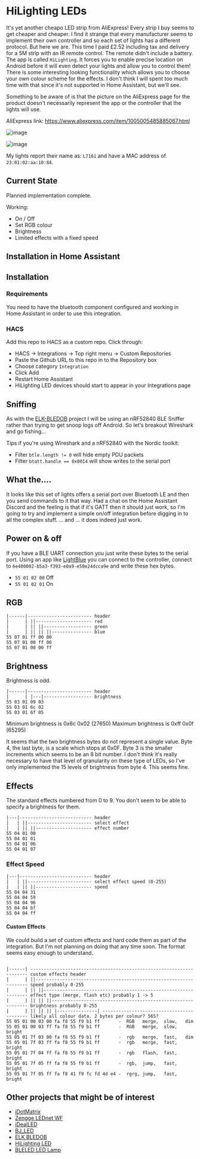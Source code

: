 # HiLighting LEDs

It's yet another cheapo LED strip from AliExpress!  Every strip I buy seems to get cheaper and cheaper.  I find it strange that every manufacturer seems to implement their own controller and so each set of lights has a different protocol.  But here we are.
This time I paid £2.52 including tax and delivery for a 5M strip with an IR remote control.  The remote didn't include a battery.  The app is called `HiLighting`.  It forces you to enable precise location on Android before it will even detect your lights and allow you to control them!  There is some interesting looking functionality which allows you to choose your own colour scheme for the effects.  I don't think I will spent too much time with that since it's not supported in Home Assistant, but we'll see.

Something to be aware of is that the picture on the AliExpress page for the product doesn't necessarily represent the app or the controller that the lights will use.

AliExpress link:  https://www.aliexpress.com/item/1005005485885067.html

![image](https://github.com/8none1/hilighting_homeassistant/assets/6552931/317cab8a-c576-4db9-8aa8-8744dd775748)

![image](https://github.com/8none1/hilighting_homeassistant/assets/6552931/5bb03ae0-b6ba-47ea-b27e-1a9519bb7eb1)

My lights report their name as: `L7161` and have a MAC address of `23:01:02:aa:10:84`.


## Current State

Planned implementation complete.

Working:

- On / Off
- Set RGB colour
- Brightness
- Limited effects with a fixed speed

## Installation in Home Assistant

## Installation

### Requirements

You need to have the bluetooth component configured and working in Home Assistant in order to use this integration.

### HACS

Add this repo to HACS as a custom repo.  Click through:

- HACS -> Integrations -> Top right menu -> Custom Repositories
- Paste the Github URL to this repo in to the Repository box
- Choose category `Integration`
- Click Add
- Restart Home Assistant
- HiLighting LED devices should start to appear in your Integrations page

## Sniffing

As with the [ELK-BLEDOB](https://github.com/8none1/elk-bledob) project I will be using an nRF52840 BLE Sniffer rather than trying to get snoop logs off Android.
So let's breakout Wireshark and go fishing...

Tips if you're using Wireshark and a nRF52840 with the Nordic toolkit:

- Filter `btle.length != 0` will hide empty PDU packets
- Filter `btatt.handle == 0x0014` will show writes to the serial port

## What the....

It looks like this set of lights offers a serial port over Bluetooth LE and then you send commands to it that way.
Had a chat on the Home Assistant Discord and the feeling is that if it's GATT then it should just work, so I'm going to try and implement a simple on/off integration before digging in to all the complex stuff.
... and ...  it does indeed just work.

## Power on & off

If you have a BLE UART connection you just write these bytes to the serial port.  Using an app like [LightBlue](https://punchthrough.com/lightblue/) you can connect to the controller, connect to `6e400002-b5a3-f393-e0a9-e50e24dcca9e` and write these hex bytes.

- `55 01 02 00` Off
- `55 01 02 01` On

## RGB

```
|------|------------------------ header
|      | ||--------------------- red
|      | || ||------------------ green
|      | || || ||--------------- blue
55 07 01 ff 00 00
55 07 01 00 ff 00
55 07 01 00 00 ff
```
## Brightness

Brightness is odd.

```
|------|------------------------ header
|      | |---|------------------ brightness
55 03 01 09 03
55 03 01 6c 02
55 03 01 6f 05
```

Minimum brightness is 0x6c 0x02 (27650)
Maximum brightness is 0xff 0x0f (65295)

It seems that the two brightness bytes do not represent a single value.  Byte 4, the last byte, is a scale which stops at 0x0F.  Byte 3 is the smaller increments which seems to be an 8 bit number.  I don't think it's really necessary to have that level of granularity on these type of LEDs, so I've only implemented the 15 levels of brightness from byte 4.  This seems fine.

## Effects

The standard effects numbered from 0 to 9.  You don't seem to be able to specify a brightness for them.

```
|---|--------------------------- header
|   | ||------------------------ select effect
|   | || ||--------------------- effect number
55 04 01 00
55 04 01 01
55 04 01 06
55 04 01 07
```

### Effect Speed

```
|---|--------------------------- header
|   | ||------------------------ select effect speed (0-255)
|   | || ||--------------------- speed
55 04 04 31
55 04 04 59
55 04 04 96
55 04 04 bf
55 04 04 ff
```

#### Custom Effects

We could build a set of custom effects and hard code them as part of the integration.  But I'm not planning on doing that any time soon.  The format seems easy enough to understand.


```

|------| --------------------------------------------------------------------- custom effects header
|      | ||------------------------------------------------------------------- speed probably 0-255
|      | || ||---------------------------------------------------------------- effect type (merge, flash etc) probably 1 -> 5
|      | || || ||------------------------------------------------------------- brightness probably 0-255
|      | || || || |---------------| ------------------------------------------ likely all colour data. 2 bytes per colour? 565?
55 05 01 00 03 00 fa f8 55 f9 b1 ff       -  RGB   merge,  slow,   dim
55 05 01 00 03 ff fa f8 55 f9 b1 ff       -  RGB   merge,  slow,   bright
55 05 01 7f 03 00 fa f8 55 f9 b1 ff       -  rgb   merge,  fast,   dim
55 05 01 7f 03 ff fa f8 55 f9 b1 ff       -  rgb   merge,  fast,   bright
55 05 01 7f 04 ff fa f8 55 f9 b1 ff       -  rgb   flash,  fast,   bright
55 05 01 7f 05 ff fa f8 55 f9 b1 ff       -  rgb,  jump,   fast,   bright
55 05 01 7f 05 ff fa f8 41 f9 fc fd 4d e4 -  rgrg, jump,   fast,   bright

```

## Other projects that might be of interest

- [iDotMatrix](https://github.com/8none1/idotmatrix)
- [Zengge LEDnet WF](https://github.com/8none1/zengge_lednetwf)
- [iDealLED](https://github.com/8none1/idealLED)
- [BJ_LED](https://github.com/8none1/bj_led)
- [ELK BLEDOB](https://github.com/8none1/elk-bledob)
- [HiLighting LED](https://github.com/8none1/hilighting_homeassistant)
- [BLELED LED Lamp](https://github.com/8none1/ledble-ledlamp)

